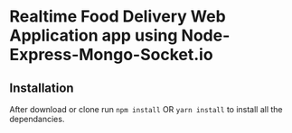 # Realtime Food Delivery Web Application app using Node-Express-Mongo-Socket.io

## Installation 
After download or clone run `npm install` OR `yarn install` to install all the dependancies.
